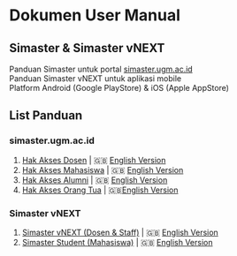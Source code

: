 # Dokumen User Manual

## Simaster & Simaster vNEXT
Panduan Simaster untuk portal [simaster.ugm.ac.id](http://simaster.ugm.ac.id)<br>
Panduan Simaster vNEXT untuk aplikasi mobile<br>
Platform Android (Google PlayStore) & iOS (Apple AppStore) 


## List Panduan  
### simaster.ugm.ac.id 
1. [Hak Akses Dosen](simasterDosen.md) | 🇬🇧 [English Version](simasterDosenEng.md)
2. [Hak Akses Mahasiswa](simasterMahasiswa.md) | 🇬🇧 [English Version](simasterMahasiswaEng.md)
3. [Hak Akses Alumni](simasterAlumni.md) | 🇬🇧 [English Version](simasterAlumniEng.md)
4. [Hak Akses Orang Tua](simasterOrangTua.md) | 🇬🇧[English Version](simasterOrangTuaEng.md)

### Simaster vNEXT 
1. [Simaster vNEXT (Dosen & Staff)](vnextStaff.md) | 🇬🇧 [English Version](vnextStaffEng.md)
2. [Simaster Student (Mahasiswa)](vnextStudent.md) | 🇬🇧 [English Version](vnextStudentEng.md)
